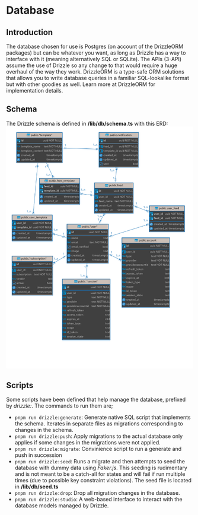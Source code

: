 # Database
## Introduction
The database chosen for use is Postgres (on account of the DrizzleORM packages) but can be whatever you want, as long as Drizzle has a way to interface with it (meaning alternatively SQL or SQLite).
The APIs (3-API) assume the use of Drizzle so any change to that would require a huge overhaul of the way they work.
DrizzleORM is a type-safe ORM solutions that allows you to write database queries in a familiar SQL-lookalike format but with other goodies as well. Learn more at DrizzleORM for implementation details.

## Schema
The Drizzle schema is defined in  **/lib/db/schema.ts** with this ERD: ![ERD](/docs//assets/images/erd.png)

## Scripts
Some scripts have been defined that help manage the database, prefixed by _drizzle:_. The commands to run them are;
* `pnpm run drizzle:generate`: Generate native SQL script that implements the schema. Iterates in separate files as migrations corresponding to changes in the schema.
* `pnpm run drizzle:push`: Apply migrations to the actual database only applies if some changes in the migrations were not applied.
* `pnpm run drizzle:migrate`: Convinience script to run a generate and push in succession
* `pnpm run drizzle:seed`: Runs a migrate and then attempts to seed the database with dummy data using _Faker.js_. This seeding is rudimentary and is not meant to be a catch-all for states and will fail if run multiple times (due to possible key constraint violations). The seed file is located in **/lib/db/seed.ts**
* `pnpm run drizzle:drop`: Drop all migration changes in the database.
* `pnpm run drizzle:studio`: A web-based interface to interact with the database models managed by Drizzle.
